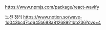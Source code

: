 https://www.npmjs.com/package/react-wavify

노션 정리
https://www.notion.so/wave-1d043bcd7cd645b688a81268921bb236?pvs=4

